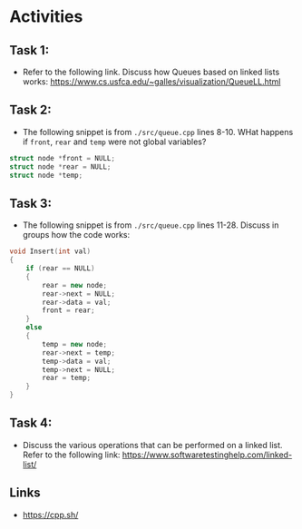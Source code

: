 # Activities

## Task 1:

- Refer to the following link. Discuss how Queues based on linked lists works:
  https://www.cs.usfca.edu/~galles/visualization/QueueLL.html

## Task 2:

- The following snippet is from `./src/queue.cpp` lines 8-10. WHat happens if `front`, `rear` and `temp` were not global variables?

```cpp
struct node *front = NULL;
struct node *rear = NULL;
struct node *temp;
```

## Task 3:

- The following snippet is from `./src/queue.cpp` lines 11-28. Discuss in groups how the code works:

```cpp
void Insert(int val)
{
    if (rear == NULL)
    {
        rear = new node;
        rear->next = NULL;
        rear->data = val;
        front = rear;
    }
    else
    {
        temp = new node;
        rear->next = temp;
        temp->data = val;
        temp->next = NULL;
        rear = temp;
    }
}
```

## Task 4:

- Discuss the various operations that can be performed on a linked list. Refer to the following link:
  https://www.softwaretestinghelp.com/linked-list/

## Links

- https://cpp.sh/
